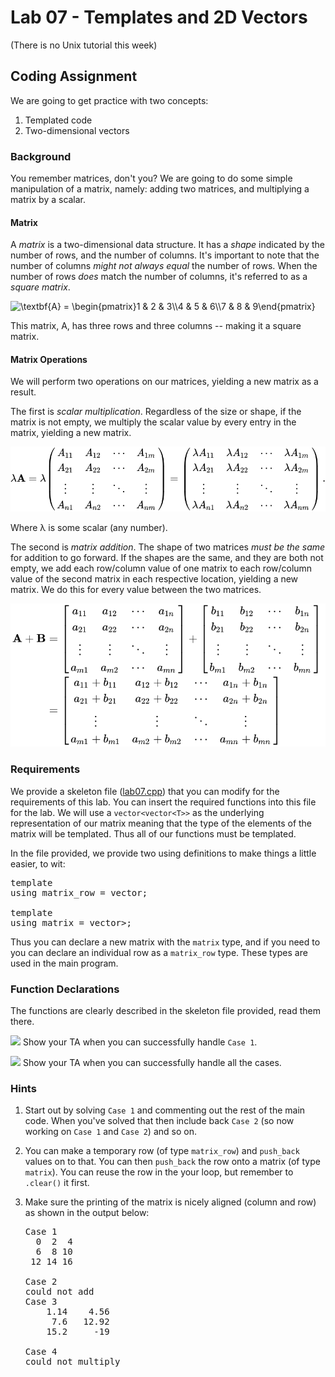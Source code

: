 # Lab 07 - Templates and 2D Vectors

(There is no Unix tutorial this week)

## Coding Assignment

We are going to get practice with two concepts:
1.  Templated code
2.  Two-dimensional vectors

### Background

You remember matrices, don't you? We are going to do some simple manipulation of a matrix, namely: adding two matrices, and multiplying a matrix by a scalar.

#### Matrix

A _matrix_ is a two-dimensional data structure. It has a _shape_ indicated by the number of rows, and the number of columns. It's important to note that the number of columns *might not always equal* the number of rows. When the number of rows *does* match the number of columns, it's referred to as a _square matrix_.

<img src=
"https://render.githubusercontent.com/render/math?math=%5Clarge+%5Cdisplaystyle+%5Ctextbf%7BA%7D+%3D+%5Cbegin%7Bpmatrix%7D1+%26+2+%26+3%5C%5C4+%26+5+%26+6%5C%5C7+%26+8+%26+9%5Cend%7Bpmatrix%7D" 
alt="\textbf{A} = \begin{pmatrix}1 & 2 & 3\\4 & 5 & 6\\7 & 8 & 9\end{pmatrix}">

This matrix, A, has three rows and three columns -- making it a square matrix.

#### Matrix Operations

We will perform two operations on our matrices, yielding a new matrix as a result.

The first is _scalar multiplication_. Regardless of the size or shape, if the matrix is not empty, we multiply the scalar value by every entry in the matrix, yielding a new matrix.

<img src="../.assets/images/matrix_mul.svg">

Where λ is some scalar (any number).

The second is _matrix addition_. The shape of two matrices _must be the same_ for addition to go forward. If the shapes are the same, and they are both not empty, we add each row/column value of one matrix to each row/column value of the second matrix in each respective location, yielding a new matrix. We do this for every value between the two matrices.

<img src="../.assets/images/matrix_add.svg">

### Requirements

We provide a skeleton file ([lab07.cpp](lab07/lab07.cpp)) that you can modify for the requirements of this lab. You can insert the required functions into this file for the lab. We will use a `vector<vector<T>>` as the underlying representation of our matrix meaning that the type of the elements of the matrix will be templated. Thus all of our functions must be templated.

In the file provided, we provide two using definitions to make things a little easier, to wit:

<pre>template<typename T>
using matrix_row = vector<T>;

template<typename T>
using matrix = vector<matrix_row<T>>;</pre>

Thus you can declare a new matrix with the `matrix` type, and if you need to you can declare an individual row as a `matrix_row` type. These types are used in the main program.

### Function Declarations

The functions are clearly described in the skeleton file provided, read them there.

![](Red_star.svg) Show your TA when you can successfully handle `Case 1`.

![](Red_star.svg) Show your TA when you can successfully handle all the cases.

### Hints

1.  Start out by solving `Case 1` and commenting out the rest of the main code. When you've solved that then include back `Case 2` (so now working on `Case 1` and `Case 2`) and so on.
2.  You can make a temporary row (of type `matrix_row`) and `push_back` values on to that. You can then `push_back` the row onto a matrix (of type `matrix`). You can reuse the row in the your loop, but remember to `.clear()` it first.
3.  Make sure the printing of the matrix is nicely aligned (column and row) as shown in the output below:

    <pre>Case 1
      0  2  4
      6  8 10
     12 14 16

    Case 2
    could not add
    Case 3
        1.14    4.56
         7.6   12.92
        15.2     -19

    Case 4
    could not multiply
    </pre>
